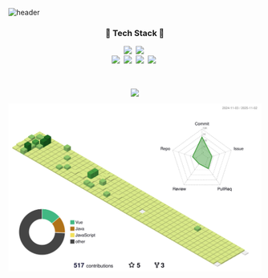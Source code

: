 

![header](https://capsule-render.vercel.app/api?type=venom&height=200&color=gradient&text=Bae%20Hyunsu&fontColor=F3EDC0&fontAlign=50)


<h3 align="center">🌻 Tech Stack 🌻</h3>

<p align="center">
<img src="https://img.shields.io/badge/NASA-E03C31?style=flat-square&logo=NASA&logoColor=white"/></a>&nbsp
<img src="https://img.shields.io/badge/Samsung-1428A0?style=flat-square&logo=Samsung&logoColor=white"/></a>&nbsp
<br>
<img src="https://img.shields.io/badge/Python-3776AB?style=flat-square&logo=Python&logoColor=white"/></a>&nbsp
<img src="https://img.shields.io/badge/Pytorch-EE4C2C?style=flat-square&logo=sass&logoColor=white"/></a>&nbsp
<img src="https://img.shields.io/badge/Tensorflow-FF6F00?style=flat-square&logo=tensorflow&logoColor=white"/></a>&nbsp
<img src="https://img.shields.io/badge/Mysql-4479A1?style=flat-square&logo=mysql&logoColor=white"/></a>&nbsp

</p>



<br><p align="center">
<a href="https://github.com/Baehyunsu20"><img align="center" style="height:180px" src="https://github-readme-stats.vercel.app/api/top-langs/?username=Baehyunsu20&layout=compact&theme=nord&hide_border=true" /></a>

![](./profile-3d-contrib/profile-green-animate.svg)
<!-- <a href="https://github.com/elsa-kim"><img align="center" style="height:180px" src="https://github-readme-stats.vercel.app/api?username=elsa-kim&show_icons=true&include_all_commits=true&theme=nord&hide_border=true" alt="SOKURI's github stats" /></a> -->
</p>
<!--
https://simpleicons.org/?q=mongo
-- -->

